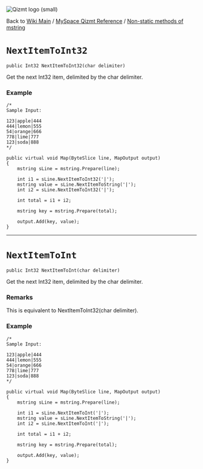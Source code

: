 <a href='Hidden comment: Image:'></a><img src='http://qizmt.googlecode.com/svn/wiki/images/Qizmt_logo_small.png' alt='Qizmt logo (small)' />

Back to <a href='Hidden comment: Link:'></a>[Wiki Main](Main.md) / [MySpace Qizmt Reference](MySpaceQizmtReference.md) / [Non-static methods of mstring](MySpaceQizmtReferenceMStringMethods.md)



# `NextItemToInt32` #
`public Int32 NextItemToInt32(char delimiter)`

Get the next Int32 item, delimited by the char delimiter.

### Example ###
```
/*
Sample Input:

123|apple|444
444|lemon|555
54|orange|666
778|lime|777
123|soda|888
*/

public virtual void Map(ByteSlice line, MapOutput output)
{
    mstring sLine = mstring.Prepare(line);

    int i1 = sLine.NextItemToInt32('|');
    mstring value = sLine.NextItemToString('|');
    int i2 = sLine.NextItemToInt32('|');

    int total = i1 + i2;

    mstring key = mstring.Prepare(total);

    output.Add(key, value);
} 
```

---




# `NextItemToInt` #
`public Int32 NextItemToInt(char delimiter)`

Get the next Int32 item, delimited by the char delimiter.
### Remarks ###
This is equivalent to NextItemToInt32(char delimiter).

### Example ###
```
/*
Sample Input:

123|apple|444
444|lemon|555
54|orange|666
778|lime|777
123|soda|888
*/

public virtual void Map(ByteSlice line, MapOutput output)
{
    mstring sLine = mstring.Prepare(line);

    int i1 = sLine.NextItemToInt('|');
    mstring value = sLine.NextItemToString('|');
    int i2 = sLine.NextItemToInt('|');

    int total = i1 + i2;

    mstring key = mstring.Prepare(total);

    output.Add(key, value);
} 
```